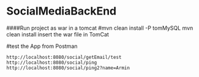 # SocialMediaBackEnd



####Run project as war in a tomcat
#mvn clean install -P tomMySQL
    mvn clean install
    insert the war file in TomCat
    
    
#test the App from Postman

    http://localhost:8080/social/getEmail/test
    http://localhost:8080/social/ping
    http://localhost:8080/social/ping2?name=Armin

